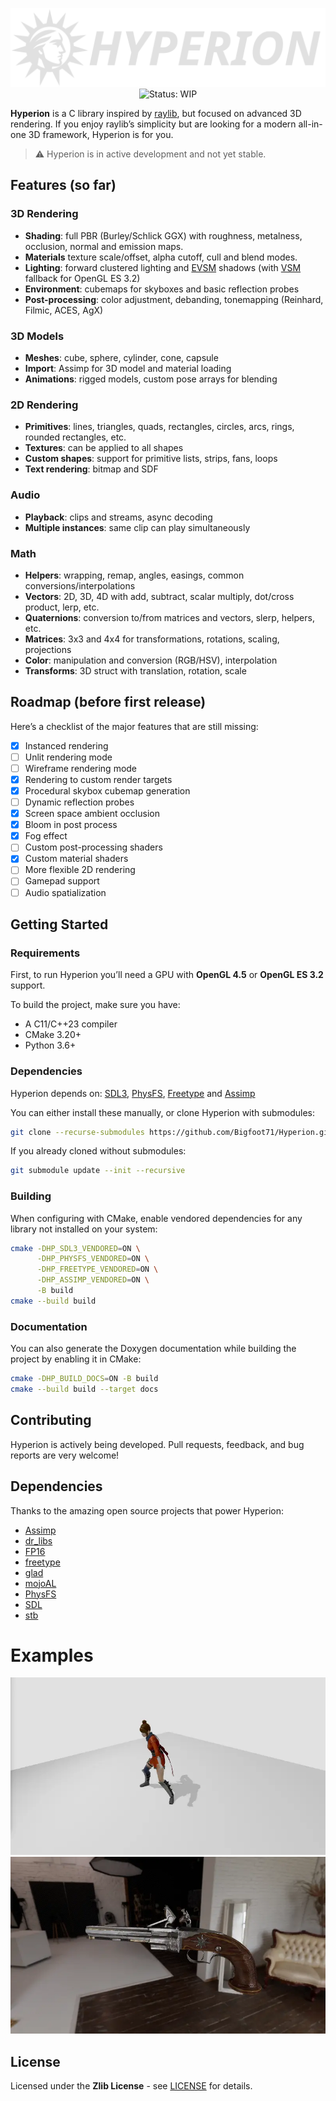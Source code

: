 <p align="center">
  <img src="media/logo.png" alt="Hyperion Logo" width="800"/>
  <br>
  <img src="https://img.shields.io/badge/status-WIP-yellow" alt="Status: WIP"/>
</p>

**Hyperion** is a C library inspired by [raylib](https://www.raylib.com/), but focused on advanced 3D rendering. If you enjoy raylib’s simplicity but are looking for a modern all-in-one 3D framework, Hyperion is for you.

> ⚠️ Hyperion is in active development and not yet stable.

## Features (so far)

### 3D Rendering

* **Shading**: full PBR (Burley/Schlick GGX) with roughness, metalness, occlusion, normal and emission maps.
* **Materials** texture scale/offset, alpha cutoff, cull and blend modes.
* **Lighting**: forward clustered lighting and [EVSM](https://martincap.io/projects/evsm/) shadows (with [VSM](https://pierremezieres.github.io/site-co-master/references/vsm_paper.pdf) fallback for OpenGL ES 3.2)
* **Environment**: cubemaps for skyboxes and basic reflection probes
* **Post-processing**: color adjustment, debanding, tonemapping (Reinhard, Filmic, ACES, AgX)

### 3D Models

* **Meshes**: cube, sphere, cylinder, cone, capsule
* **Import**: Assimp for 3D model and material loading
* **Animations**: rigged models, custom pose arrays for blending

### 2D Rendering

* **Primitives**: lines, triangles, quads, rectangles, circles, arcs, rings, rounded rectangles, etc.
* **Textures**: can be applied to all shapes
* **Custom shapes**: support for primitive lists, strips, fans, loops
* **Text rendering**: bitmap and SDF

### Audio

* **Playback**: clips and streams, async decoding
* **Multiple instances**: same clip can play simultaneously

### Math

* **Helpers**: wrapping, remap, angles, easings, common conversions/interpolations
* **Vectors**: 2D, 3D, 4D with add, subtract, scalar multiply, dot/cross product, lerp, etc.
* **Quaternions**: conversion to/from matrices and vectors, slerp, helpers, etc.
* **Matrices**: 3x3 and 4x4 for transformations, rotations, scaling, projections
* **Color**: manipulation and conversion (RGB/HSV), interpolation
* **Transforms**: 3D struct with translation, rotation, scale

## Roadmap (before first release)

Here’s a checklist of the major features that are still missing:

- [x] Instanced rendering
- [ ] Unlit rendering mode
- [ ] Wireframe rendering mode
- [x] Rendering to custom render targets
- [x] Procedural skybox cubemap generation
- [ ] Dynamic reflection probes
- [x] Screen space ambient occlusion
- [x] Bloom in post process
- [x] Fog effect
- [ ] Custom post-processing shaders
- [x] Custom material shaders
- [ ] More flexible 2D rendering
- [ ] Gamepad support
- [ ] Audio spatialization

## Getting Started

### Requirements
First, to run Hyperion you’ll need a GPU with **OpenGL 4.5** or **OpenGL ES 3.2** support.

To build the project, make sure you have:
- A C11/C++23 compiler
- CMake 3.20+
- Python 3.6+

### Dependencies
Hyperion depends on: [SDL3](https://github.com/libsdl-org/SDL), [PhysFS](https://github.com/icculus/physfs), [Freetype](https://github.com/freetype/freetype) and [Assimp](https://github.com/assimp/assimp)

You can either install these manually, or clone Hyperion with submodules:
```bash
git clone --recurse-submodules https://github.com/Bigfoot71/Hyperion.git
````

If you already cloned without submodules:

```bash
git submodule update --init --recursive
```

### Building

When configuring with CMake, enable vendored dependencies for any library not installed on your system:

```bash
cmake -DHP_SDL3_VENDORED=ON \
      -DHP_PHYSFS_VENDORED=ON \
      -DHP_FREETYPE_VENDORED=ON \
      -DHP_ASSIMP_VENDORED=ON \
      -B build
cmake --build build
```

### Documentation

You can also generate the Doxygen documentation while building the project by enabling it in CMake:
```bash
cmake -DHP_BUILD_DOCS=ON -B build
cmake --build build --target docs
```

## Contributing

Hyperion is actively being developed. Pull requests, feedback, and bug reports are very welcome!

## Dependencies

Thanks to the amazing open source projects that power Hyperion:
  - [Assimp](https://assimp.org/)
  - [dr_libs](https://github.com/mackron/dr_libs)
  - [FP16](https://github.com/Maratyszcza/FP16)
  - [freetype](https://freetype.org/)
  - [glad](https://gen.glad.sh/)
  - [mojoAL](https://icculus.org/mojoAL/)
  - [PhysFS](https://icculus.org/physfs/)
  - [SDL](https://www.libsdl.org/)
  - [stb](https://github.com/nothings/stb)

# Examples

![demo1](media/demo1.webp)
![demo2](media/demo2.webp)

## License

Licensed under the **Zlib License** - see [LICENSE](LICENSE) for details.
